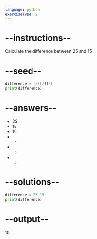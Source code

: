 ```yaml
---
language: python
exerciseType: 2
---
```


# --instructions--

Calculate the difference between 25 and 15

# --seed--

```python
difference = [/][/][/]
print(difference)
```

# --answers--

- 25
- 15
- 10
- -
- +
- *

# --solutions--

```python
difference = 25-15
print(difference)
```

# --output--

10
